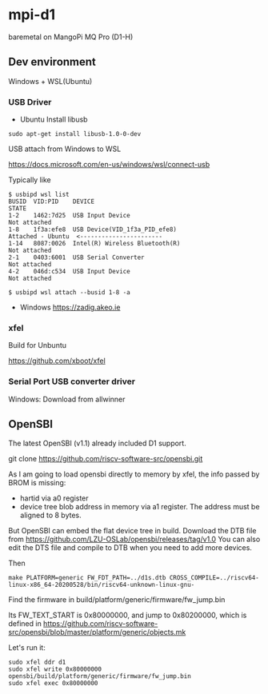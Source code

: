 # mpi-d1
baremetal on MangoPi MQ Pro (D1-H)

## Dev environment

Windows + WSL(Ubuntu)

### USB Driver

- Ubuntu
Install libusb
```
sudo apt-get install libusb-1.0-0-dev
```

USB attach from Windows to WSL

https://docs.microsoft.com/en-us/windows/wsl/connect-usb

Typically like
```
$ usbipd wsl list
BUSID  VID:PID    DEVICE                                                        STATE
1-2    1462:7d25  USB Input Device                                              Not attached
1-8    1f3a:efe8  USB Device(VID_1f3a_PID_efe8)                                 Attached - Ubuntu  <-----------------------
1-14   8087:0026  Intel(R) Wireless Bluetooth(R)                                Not attached
2-1    0403:6001  USB Serial Converter                                          Not attached
4-2    046d:c534  USB Input Device                                              Not attached

$ usbipd wsl attach --busid 1-8 -a

```

- Windows
https://zadig.akeo.ie

### xfel

Build for Unbuntu

https://github.com/xboot/xfel

### Serial Port USB converter driver

Windows:
Download from allwinner

## OpenSBI

The latest OpenSBI (v1.1) already included D1 support.

git clone https://github.com/riscv-software-src/opensbi.git

As I am going to load opensbi directly to memory by xfel, the info passed by BROM is missing:
- hartid via a0 register
- device tree blob address in memory via a1 register. The address must be aligned to 8 bytes.

But OpenSBI can embed the flat device tree in build. 
Download the DTB file from https://github.com/LZU-OSLab/opensbi/releases/tag/v1.0
You can also edit the DTS file and compile to DTB when you need to add more devices.

Then
```
make PLATFORM=generic FW_FDT_PATH=../d1s.dtb CROSS_COMPILE=../riscv64-linux-x86_64-20200528/bin/riscv64-unknown-linux-gnu-
```

Find the firmware in build/platform/generic/firmware/fw_jump.bin

Its FW_TEXT_START is 0x80000000, and jump to 0x80200000, which is defined in https://github.com/riscv-software-src/opensbi/blob/master/platform/generic/objects.mk

Let's run it:
```
sudo xfel ddr d1
sudo xfel write 0x80000000 opensbi/build/platform/generic/firmware/fw_jump.bin
sudo xfel exec 0x80000000
```
